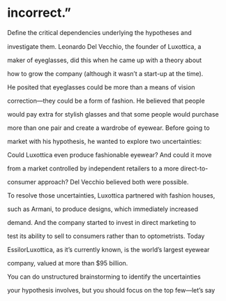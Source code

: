 # incorrect.”

Deﬁne the critical dependencies underlying the hypotheses and

investigate them. Leonardo Del Vecchio, the founder of Luxottica, a

maker of eyeglasses, did this when he came up with a theory about

how to grow the company (although it wasn’t a start-up at the time).

He posited that eyeglasses could be more than a means of vision

correction—they could be a form of fashion. He believed that people

would pay extra for stylish glasses and that some people would purchase

more than one pair and create a wardrobe of eyewear. Before going to

market with his hypothesis, he wanted to explore two uncertainties:

Could Luxottica even produce fashionable eyewear? And could it move

from a market controlled by independent retailers to a more direct-to-

consumer approach? Del Vecchio believed both were possible.

To resolve those uncertainties, Luxottica partnered with fashion houses,

such as Armani, to produce designs, which immediately increased

demand. And the company started to invest in direct marketing to

test its ability to sell to consumers rather than to optometrists. Today

EssilorLuxottica, as it’s currently known, is the world’s largest eyewear

company, valued at more than $95 billion.

You can do unstructured brainstorming to identify the uncertainties

your hypothesis involves, but you should focus on the top few—let’s say